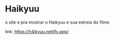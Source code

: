 # Haikyuu
o site e pra mostrar o Haikyuu e sua estreia do filme 

link:
   https://h4ikyuu.netlify.app/
